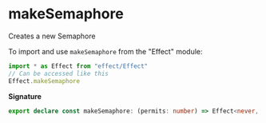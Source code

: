 # makeSemaphore

Creates a new Semaphore

To import and use `makeSemaphore` from the "Effect" module:

```ts
import * as Effect from "effect/Effect"
// Can be accessed like this
Effect.makeSemaphore
```

**Signature**

```ts
export declare const makeSemaphore: (permits: number) => Effect<never, never, Semaphore>
```
